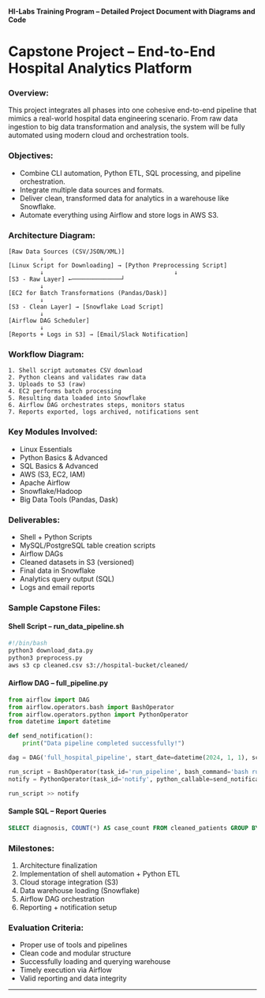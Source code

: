 **HI-Labs Training Program – Detailed Project Document with Diagrams and Code**



# **Capstone Project – End-to-End Hospital Analytics Platform**

### **Overview:**
This project integrates all phases into one cohesive end-to-end pipeline that mimics a real-world hospital data engineering scenario. From raw data ingestion to big data transformation and analysis, the system will be fully automated using modern cloud and orchestration tools.

### **Objectives:**
- Combine CLI automation, Python ETL, SQL processing, and pipeline orchestration.
- Integrate multiple data sources and formats.
- Deliver clean, transformed data for analytics in a warehouse like Snowflake.
- Automate everything using Airflow and store logs in AWS S3.

### **Architecture Diagram:**
```
[Raw Data Sources (CSV/JSON/XML)]
         ↓
[Linux Script for Downloading] → [Python Preprocessing Script]
         ↓                                     ↓
[S3 - Raw Layer] ←──────────────┘
         ↓
[EC2 for Batch Transformations (Pandas/Dask)]
         ↓
[S3 - Clean Layer] → [Snowflake Load Script]
         ↓
[Airflow DAG Scheduler]
         ↓
[Reports + Logs in S3] → [Email/Slack Notification]
```

### **Workflow Diagram:**
```
1. Shell script automates CSV download
2. Python cleans and validates raw data
3. Uploads to S3 (raw)
4. EC2 performs batch processing
5. Resulting data loaded into Snowflake
6. Airflow DAG orchestrates steps, monitors status
7. Reports exported, logs archived, notifications sent
```

### **Key Modules Involved:**
- Linux Essentials
- Python Basics & Advanced
- SQL Basics & Advanced
- AWS (S3, EC2, IAM)
- Apache Airflow
- Snowflake/Hadoop
- Big Data Tools (Pandas, Dask)

### **Deliverables:**
- Shell + Python Scripts
- MySQL/PostgreSQL table creation scripts
- Airflow DAGs
- Cleaned datasets in S3 (versioned)
- Final data in Snowflake
- Analytics query output (SQL)
- Logs and email reports

### **Sample Capstone Files:**

#### **Shell Script – run_data_pipeline.sh**
```bash
#!/bin/bash
python3 download_data.py
python3 preprocess.py
aws s3 cp cleaned.csv s3://hospital-bucket/cleaned/
```

#### **Airflow DAG – full_pipeline.py**
```python
from airflow import DAG
from airflow.operators.bash import BashOperator
from airflow.operators.python import PythonOperator
from datetime import datetime

def send_notification():
    print("Data pipeline completed successfully!")

dag = DAG('full_hospital_pipeline', start_date=datetime(2024, 1, 1), schedule_interval='@daily', catchup=False)

run_script = BashOperator(task_id='run_pipeline', bash_command='bash run_data_pipeline.sh', dag=dag)
notify = PythonOperator(task_id='notify', python_callable=send_notification, dag=dag)

run_script >> notify
```

#### **Sample SQL – Report Queries**
```sql
SELECT diagnosis, COUNT(*) AS case_count FROM cleaned_patients GROUP BY diagnosis ORDER BY case_count DESC;
```

### **Milestones:**
1. Architecture finalization
2. Implementation of shell automation + Python ETL
3. Cloud storage integration (S3)
4. Data warehouse loading (Snowflake)
5. Airflow DAG orchestration
6. Reporting + notification setup

### **Evaluation Criteria:**
- Proper use of tools and pipelines
- Clean code and modular structure
- Successfully loading and querying warehouse
- Timely execution via Airflow
- Valid reporting and data integrity

---

